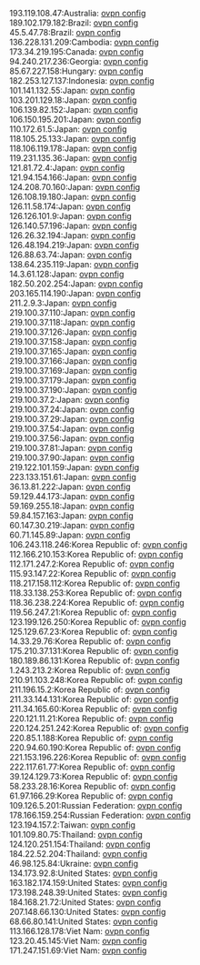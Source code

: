 193.119.108.47:Australia: [ovpn config](vpn/193_119_108_47.ovpn)  
189.102.179.182:Brazil: [ovpn config](vpn/189_102_179_182.ovpn)  
45.5.47.78:Brazil: [ovpn config](vpn/45_5_47_78.ovpn)  
136.228.131.209:Cambodia: [ovpn config](vpn/136_228_131_209.ovpn)  
173.34.219.195:Canada: [ovpn config](vpn/173_34_219_195.ovpn)  
94.240.217.236:Georgia: [ovpn config](vpn/94_240_217_236.ovpn)  
85.67.227.158:Hungary: [ovpn config](vpn/85_67_227_158.ovpn)  
182.253.127.137:Indonesia: [ovpn config](vpn/182_253_127_137.ovpn)  
101.141.132.55:Japan: [ovpn config](vpn/101_141_132_55.ovpn)  
103.201.129.18:Japan: [ovpn config](vpn/103_201_129_18.ovpn)  
106.139.82.152:Japan: [ovpn config](vpn/106_139_82_152.ovpn)  
106.150.195.201:Japan: [ovpn config](vpn/106_150_195_201.ovpn)  
110.172.61.5:Japan: [ovpn config](vpn/110_172_61_5.ovpn)  
118.105.25.133:Japan: [ovpn config](vpn/118_105_25_133.ovpn)  
118.106.119.178:Japan: [ovpn config](vpn/118_106_119_178.ovpn)  
119.231.135.36:Japan: [ovpn config](vpn/119_231_135_36.ovpn)  
121.81.72.4:Japan: [ovpn config](vpn/121_81_72_4.ovpn)  
121.94.154.166:Japan: [ovpn config](vpn/121_94_154_166.ovpn)  
124.208.70.160:Japan: [ovpn config](vpn/124_208_70_160.ovpn)  
126.108.19.180:Japan: [ovpn config](vpn/126_108_19_180.ovpn)  
126.11.58.174:Japan: [ovpn config](vpn/126_11_58_174.ovpn)  
126.126.101.9:Japan: [ovpn config](vpn/126_126_101_9.ovpn)  
126.140.57.196:Japan: [ovpn config](vpn/126_140_57_196.ovpn)  
126.26.32.194:Japan: [ovpn config](vpn/126_26_32_194.ovpn)  
126.48.194.219:Japan: [ovpn config](vpn/126_48_194_219.ovpn)  
126.88.63.74:Japan: [ovpn config](vpn/126_88_63_74.ovpn)  
138.64.235.119:Japan: [ovpn config](vpn/138_64_235_119.ovpn)  
14.3.61.128:Japan: [ovpn config](vpn/14_3_61_128.ovpn)  
182.50.202.254:Japan: [ovpn config](vpn/182_50_202_254.ovpn)  
203.165.114.190:Japan: [ovpn config](vpn/203_165_114_190.ovpn)  
211.2.9.3:Japan: [ovpn config](vpn/211_2_9_3.ovpn)  
219.100.37.110:Japan: [ovpn config](vpn/219_100_37_110.ovpn)  
219.100.37.118:Japan: [ovpn config](vpn/219_100_37_118.ovpn)  
219.100.37.126:Japan: [ovpn config](vpn/219_100_37_126.ovpn)  
219.100.37.158:Japan: [ovpn config](vpn/219_100_37_158.ovpn)  
219.100.37.165:Japan: [ovpn config](vpn/219_100_37_165.ovpn)  
219.100.37.166:Japan: [ovpn config](vpn/219_100_37_166.ovpn)  
219.100.37.169:Japan: [ovpn config](vpn/219_100_37_169.ovpn)  
219.100.37.179:Japan: [ovpn config](vpn/219_100_37_179.ovpn)  
219.100.37.190:Japan: [ovpn config](vpn/219_100_37_190.ovpn)  
219.100.37.2:Japan: [ovpn config](vpn/219_100_37_2.ovpn)  
219.100.37.24:Japan: [ovpn config](vpn/219_100_37_24.ovpn)  
219.100.37.29:Japan: [ovpn config](vpn/219_100_37_29.ovpn)  
219.100.37.54:Japan: [ovpn config](vpn/219_100_37_54.ovpn)  
219.100.37.56:Japan: [ovpn config](vpn/219_100_37_56.ovpn)  
219.100.37.81:Japan: [ovpn config](vpn/219_100_37_81.ovpn)  
219.100.37.90:Japan: [ovpn config](vpn/219_100_37_90.ovpn)  
219.122.101.159:Japan: [ovpn config](vpn/219_122_101_159.ovpn)  
223.133.151.61:Japan: [ovpn config](vpn/223_133_151_61.ovpn)  
36.13.81.222:Japan: [ovpn config](vpn/36_13_81_222.ovpn)  
59.129.44.173:Japan: [ovpn config](vpn/59_129_44_173.ovpn)  
59.169.255.18:Japan: [ovpn config](vpn/59_169_255_18.ovpn)  
59.84.157.163:Japan: [ovpn config](vpn/59_84_157_163.ovpn)  
60.147.30.219:Japan: [ovpn config](vpn/60_147_30_219.ovpn)  
60.71.145.89:Japan: [ovpn config](vpn/60_71_145_89.ovpn)  
106.243.118.246:Korea Republic of: [ovpn config](vpn/106_243_118_246.ovpn)  
112.166.210.153:Korea Republic of: [ovpn config](vpn/112_166_210_153.ovpn)  
112.171.247.2:Korea Republic of: [ovpn config](vpn/112_171_247_2.ovpn)  
115.93.147.22:Korea Republic of: [ovpn config](vpn/115_93_147_22.ovpn)  
118.217.158.112:Korea Republic of: [ovpn config](vpn/118_217_158_112.ovpn)  
118.33.138.253:Korea Republic of: [ovpn config](vpn/118_33_138_253.ovpn)  
118.36.238.224:Korea Republic of: [ovpn config](vpn/118_36_238_224.ovpn)  
119.56.247.21:Korea Republic of: [ovpn config](vpn/119_56_247_21.ovpn)  
123.199.126.250:Korea Republic of: [ovpn config](vpn/123_199_126_250.ovpn)  
125.129.67.23:Korea Republic of: [ovpn config](vpn/125_129_67_23.ovpn)  
14.33.29.76:Korea Republic of: [ovpn config](vpn/14_33_29_76.ovpn)  
175.210.37.131:Korea Republic of: [ovpn config](vpn/175_210_37_131.ovpn)  
180.189.86.131:Korea Republic of: [ovpn config](vpn/180_189_86_131.ovpn)  
1.243.213.2:Korea Republic of: [ovpn config](vpn/1_243_213_2.ovpn)  
210.91.103.248:Korea Republic of: [ovpn config](vpn/210_91_103_248.ovpn)  
211.196.15.2:Korea Republic of: [ovpn config](vpn/211_196_15_2.ovpn)  
211.33.144.131:Korea Republic of: [ovpn config](vpn/211_33_144_131.ovpn)  
211.34.165.60:Korea Republic of: [ovpn config](vpn/211_34_165_60.ovpn)  
220.121.11.21:Korea Republic of: [ovpn config](vpn/220_121_11_21.ovpn)  
220.124.251.242:Korea Republic of: [ovpn config](vpn/220_124_251_242.ovpn)  
220.85.1.188:Korea Republic of: [ovpn config](vpn/220_85_1_188.ovpn)  
220.94.60.190:Korea Republic of: [ovpn config](vpn/220_94_60_190.ovpn)  
221.153.196.226:Korea Republic of: [ovpn config](vpn/221_153_196_226.ovpn)  
222.117.61.77:Korea Republic of: [ovpn config](vpn/222_117_61_77.ovpn)  
39.124.129.73:Korea Republic of: [ovpn config](vpn/39_124_129_73.ovpn)  
58.233.28.16:Korea Republic of: [ovpn config](vpn/58_233_28_16.ovpn)  
61.97.166.29:Korea Republic of: [ovpn config](vpn/61_97_166_29.ovpn)  
109.126.5.201:Russian Federation: [ovpn config](vpn/109_126_5_201.ovpn)  
178.166.159.254:Russian Federation: [ovpn config](vpn/178_166_159_254.ovpn)  
123.194.157.2:Taiwan: [ovpn config](vpn/123_194_157_2.ovpn)  
101.109.80.75:Thailand: [ovpn config](vpn/101_109_80_75.ovpn)  
124.120.251.154:Thailand: [ovpn config](vpn/124_120_251_154.ovpn)  
184.22.52.204:Thailand: [ovpn config](vpn/184_22_52_204.ovpn)  
46.98.125.84:Ukraine: [ovpn config](vpn/46_98_125_84.ovpn)  
134.173.92.8:United States: [ovpn config](vpn/134_173_92_8.ovpn)  
163.182.174.159:United States: [ovpn config](vpn/163_182_174_159.ovpn)  
173.198.248.39:United States: [ovpn config](vpn/173_198_248_39.ovpn)  
184.168.21.72:United States: [ovpn config](vpn/184_168_21_72.ovpn)  
207.148.66.130:United States: [ovpn config](vpn/207_148_66_130.ovpn)  
68.66.80.141:United States: [ovpn config](vpn/68_66_80_141.ovpn)  
113.166.128.178:Viet Nam: [ovpn config](vpn/113_166_128_178.ovpn)  
123.20.45.145:Viet Nam: [ovpn config](vpn/123_20_45_145.ovpn)  
171.247.151.69:Viet Nam: [ovpn config](vpn/171_247_151_69.ovpn)  
